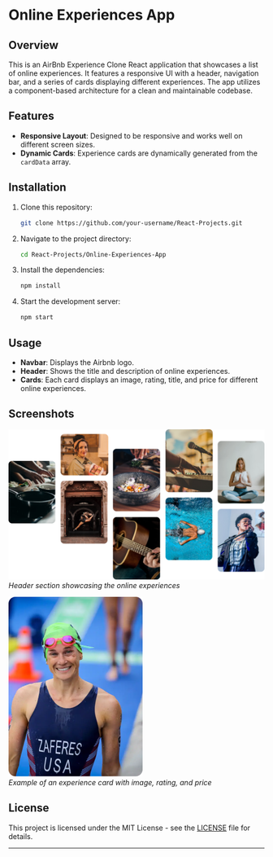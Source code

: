# Online Experiences App

## Overview

This is an AirBnb Experience Clone React application that showcases a list of online experiences. It features a responsive UI with a header, navigation bar, and a series of cards displaying different experiences. The app utilizes a component-based architecture for a clean and maintainable codebase.

## Features

- **Responsive Layout**: Designed to be responsive and works well on different screen sizes.
- **Dynamic Cards**: Experience cards are dynamically generated from the `cardData` array.

## Installation

1. Clone this repository:

    ```bash
    git clone https://github.com/your-username/React-Projects.git
    ```

2. Navigate to the project directory:

    ```bash
    cd React-Projects/Online-Experiences-App
    ```

3. Install the dependencies:

    ```bash
    npm install
    ```

4. Start the development server:

    ```bash
    npm start
    ```

## Usage

- **Navbar**: Displays the Airbnb logo.
- **Header**: Shows the title and description of online experiences.
- **Cards**: Each card displays an image, rating, title, and price for different online experiences.

## Screenshots

![Header](./src/images/photo-grid.png)  
*Header section showcasing the online experiences*

![Card Example](./src/images/katie.png)  
*Example of an experience card with image, rating, and price*

## License

This project is licensed under the MIT License - see the [LICENSE](LICENSE) file for details.

---

